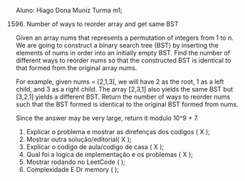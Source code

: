 Aluno: Hiago Dona Muniz
Turma m1;

1596. Number of ways to reorder array and get same BST

Given an array nums that represents a permutation of integers from 1 to n. We are going to construct a binary search tree (BST) by inserting the elements of nums in order into an initially empty BST. Find the number of different ways to reorder nums so that the constructed BST is identical to that formed from the original array nums.

For example, given nums = [2,1,3], we will have 2 as the root, 1 as a left child, and 3 as a right child. The array [2,3,1] also yields the same BST but [3,2,1] yields a different BST.
Return the number of ways to reorder nums such that the BST formed is identical to the original BST formed from nums.

Since the answer may be very large, return it modulo 10^9 + 7.

1. Explicar o problema e mostrar as direfenças dos codigos ( X );
2. Mostrar outra solução/editorial( X );
3. Explicar o codigo de aula/codigo de casa ( X );
4. Qual foi a logica de implementação e os problemas ( X     ); 
5. Mostrar rodando no LeetCode (  );
6. Complexidade E Dr memory (  );
